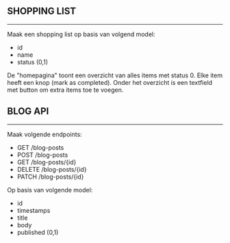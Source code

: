 ## SHOPPING LIST
----------------

Maak een shopping list op basis van volgend model:
- id
- name
- status (0,1)

De "homepagina" toont een overzicht van alles items met status 0.
Elke item heeft een knop (mark as completed).
Onder het overzicht is een textfield met button om extra items toe te voegen.


## BLOG API
-----------

Maak volgende endpoints:

- GET /blog-posts
- POST /blog-posts
- GET /blog-posts/{id}
- DELETE /blog-posts/{id}
- PATCH /blog-posts/{id}

Op basis van volgende model:
- id
- timestamps
- title
- body
- published (0,1)


